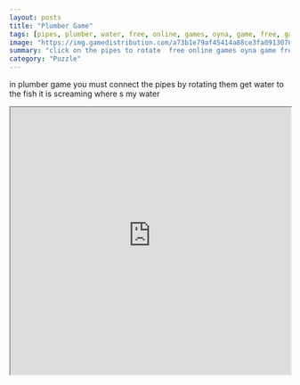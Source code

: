 ```yaml
---
layout: posts
title: "Plumber Game"
tags: [pipes, plumber, water, free, online, games, oyna, game, free, games, play, play, games]
image: "https://img.gamedistribution.com/a73b1e79af45414a88ce3fa091307084.jpg"
summary: "click on the pipes to rotate  free online games oyna game free games play play games"
category: "Puzzle"
---
```


in plumber game you must connect the pipes by rotating them get water to the fish it is screaming where s my water

<iframe width="100%" height="480px;" src="https://html5.gamedistribution.com/a73b1e79af45414a88ce3fa091307084/"></iframe>